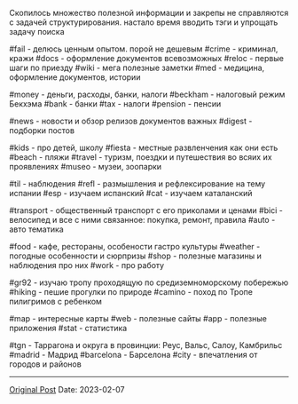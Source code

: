 Скопилось множество полезной информации и закрепы не справляются с задачей структурирования. настало время вводить тэги и упрощать задачу поиска

#fail - делюсь ценным опытом. порой не дешевым
#crime - криминал, кражи
#docs - оформление документов всевозможных
#reloc - первые шаги по приезду
#wiki - мега полезные заметки
#med - медицина, оформление документов, истории

#money - деньги, расходы, банки, налоги
#beckham - налоговый режим Бекхэма
#bank - банки
#tax - налоги
#pension - пенсии

#news - новости и обзор релизов документов важных
#digest - подборки постов

#kids - про детей, школу
#fiesta - местные развленчения как они есть
#beach - пляжи
#travel - туризм, поездки и путешествия во всяих их проявлениях
#museo - музеи, зоопарки

#til - наблюдения
#refl - размышления и рефлексирование на тему испании
#esp - изучаем испанский
#cat - изучаем каталанский

#transport - общественный транспорт с его приколами и ценами
#bici - велосипед и все с ними связанное: покупка, ремонт, правила
#auto - авто тематика

#food - кафе, рестораны, особености гастро культуры
#weather - погодные особенности и сюрпризы
#shop - полезные магазины и наблюдения про них
#work - про работу

#gr92 - изучаю тропу проходящую по средиземноморскому побережью
#hiking - пешие прогулки по природе
#camino - поход по Тропе пилигримов с ребенком

#map - интересные карты
#web - полезные сайты
#app - полезные приложения
#stat - статистика

#tgn - Таррагона и округа в провинции: Реус, Вальс, Салоу, Камбрильс
#madrid - Мадрид
#barcelona - Барселона
#city - впечатления от городов и районов

---
[Original Post](https://t.me/lev2tarragona/943)
Date: 2023-02-07
